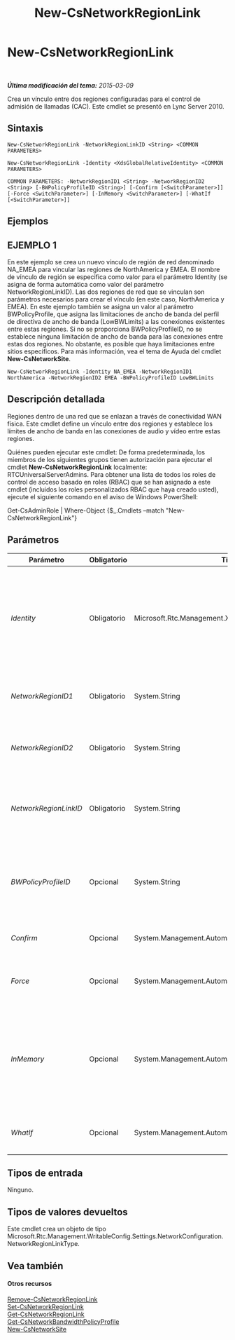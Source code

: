 ﻿---
title: New-CsNetworkRegionLink
TOCTitle: New-CsNetworkRegionLink
ms:assetid: 61a6a7be-8078-4d59-a78a-2f241f6bf800
ms:mtpsurl: https://technet.microsoft.com/es-es/library/Gg398437(v=OCS.15)
ms:contentKeyID: 48275453
ms.date: 01/07/2017
mtps_version: v=OCS.15
ms.translationtype: HT
---

# New-CsNetworkRegionLink

 

_**Última modificación del tema:** 2015-03-09_

Crea un vínculo entre dos regiones configuradas para el control de admisión de llamadas (CAC). Este cmdlet se presentó en Lync Server 2010.

## Sintaxis

    New-CsNetworkRegionLink -NetworkRegionLinkID <String> <COMMON PARAMETERS>

    New-CsNetworkRegionLink -Identity <XdsGlobalRelativeIdentity> <COMMON PARAMETERS>

    COMMON PARAMETERS: -NetworkRegionID1 <String> -NetworkRegionID2 <String> [-BWPolicyProfileID <String>] [-Confirm [<SwitchParameter>]] [-Force <SwitchParameter>] [-InMemory <SwitchParameter>] [-WhatIf [<SwitchParameter>]]

## Ejemplos

## EJEMPLO 1

En este ejemplo se crea un nuevo vínculo de región de red denominado NA\_EMEA para vincular las regiones de NorthAmerica y EMEA. El nombre de vínculo de región se especifica como valor para el parámetro Identity (se asigna de forma automática como valor del parámetro NetworkRegionLinkID). Las dos regiones de red que se vinculan son parámetros necesarios para crear el vínculo (en este caso, NorthAmerica y EMEA). En este ejemplo también se asigna un valor al parámetro BWPolicyProfile, que asigna las limitaciones de ancho de banda del perfil de directiva de ancho de banda (LowBWLimits) a las conexiones existentes entre estas regiones. Si no se proporciona BWPolicyProfileID, no se establece ninguna limitación de ancho de banda para las conexiones entre estas dos regiones. No obstante, es posible que haya limitaciones entre sitios específicos. Para más información, vea el tema de Ayuda del cmdlet **New-CsNetworkSite**.

    New-CsNetworkRegionLink -Identity NA_EMEA -NetworkRegionID1 NorthAmerica -NetworkRegionID2 EMEA -BWPolicyProfileID LowBWLimits

## Descripción detallada

Regiones dentro de una red que se enlazan a través de conectividad WAN física. Este cmdlet define un vínculo entre dos regiones y establece los límites de ancho de banda en las conexiones de audio y vídeo entre estas regiones.

Quiénes pueden ejecutar este cmdlet: De forma predeterminada, los miembros de los siguientes grupos tienen autorización para ejecutar el cmdlet **New-CsNetworkRegionLink** localmente: RTCUniversalServerAdmins. Para obtener una lista de todos los roles de control de acceso basado en roles (RBAC) que se han asignado a este cmdlet (incluidos los roles personalizados RBAC que haya creado usted), ejecute el siguiente comando en el aviso de Windows PowerShell:

Get-CsAdminRole | Where-Object {$\_.Cmdlets –match "New-CsNetworkRegionLink"}

## Parámetros


<table>
<colgroup>
<col style="width: 25%" />
<col style="width: 25%" />
<col style="width: 25%" />
<col style="width: 25%" />
</colgroup>
<thead>
<tr class="header">
<th>Parámetro</th>
<th>Obligatorio</th>
<th>Tipo</th>
<th>Descripción</th>
</tr>
</thead>
<tbody>
<tr class="odd">
<td><p><em>Identity</em></p></td>
<td><p>Obligatorio</p></td>
<td><p>Microsoft.Rtc.Management.Xds.XdsGlobalRelativeIdentity</p></td>
<td><p>Un identificador único para el vínculo de región de red creado recientemente. Los vínculos de región de red se crean solo en el ámbito global; por lo tanto, este identificador no necesita especificar un ámbito. En cambio, contiene una cadena que es un nombre único que identifica ese vínculo.</p></td>
</tr>
<tr class="even">
<td><p><em>NetworkRegionID1</em></p></td>
<td><p>Obligatorio</p></td>
<td><p>System.String</p></td>
<td><p>La Identidad (NetworkRegionID) de la región que se enlaza a la región identificada por el parámetro NetworkRegionID2.</p></td>
</tr>
<tr class="odd">
<td><p><em>NetworkRegionID2</em></p></td>
<td><p>Obligatorio</p></td>
<td><p>System.String</p></td>
<td><p>La Identidad (NetworkRegionID) de la región que se enlaza a la región identificada por el parámetro NetworkRegionID1.</p></td>
</tr>
<tr class="even">
<td><p><em>NetworkRegionLinkID</em></p></td>
<td><p>Obligatorio</p></td>
<td><p>System.String</p></td>
<td><p>El valor es el mismo que el valor Identity. No puede especificar una Identidad y un NetworkRegionLinkID; un valor ingresado para uno se usará para los dos de manera automática.</p></td>
</tr>
<tr class="odd">
<td><p><em>BWPolicyProfileID</em></p></td>
<td><p>Opcional</p></td>
<td><p>System.String</p></td>
<td><p>La Identidad del perfil de la directiva de ancho de banda que define los límites de ancho de banda para este vínculo. Puede recuperar una lista de los perfiles disponibles llamando al cmdlet <strong>Get-CsNetworkBandwidthPolicyProfile</strong>.</p></td>
</tr>
<tr class="even">
<td><p><em>Confirm</em></p></td>
<td><p>Opcional</p></td>
<td><p>System.Management.Automation.SwitchParameter</p></td>
<td><p>Se le pedirá confirmación antes de ejecutar el comando.</p></td>
</tr>
<tr class="odd">
<td><p><em>Force</em></p></td>
<td><p>Opcional</p></td>
<td><p>System.Management.Automation.SwitchParameter</p></td>
<td><p>Suprime las solicitudes de confirmación que, de lo contrario, se mostrarían antes de realizar cambios.</p></td>
</tr>
<tr class="even">
<td><p><em>InMemory</em></p></td>
<td><p>Opcional</p></td>
<td><p>System.Management.Automation.SwitchParameter</p></td>
<td><p>Crea una referencia de objeto sin confirmar realmente el objeto como cambio permanente. Si se asigna la salida de este cmdlet llamado con este parámetro en una variable, puede realizar cambios en las propiedades de la referencia del objeto y después confirmar estos cambios, llamando a este conjunto coincidente de cmdlet, - cmdlet.</p></td>
</tr>
<tr class="odd">
<td><p><em>WhatIf</em></p></td>
<td><p>Opcional</p></td>
<td><p>System.Management.Automation.SwitchParameter</p></td>
<td><p>Describe qué sucedería si se ejecutara el comando sin ejecutarlo realmente.</p></td>
</tr>
</tbody>
</table>


## Tipos de entrada

Ninguno.

## Tipos de valores devueltos

Este cmdlet crea un objeto de tipo Microsoft.Rtc.Management.WritableConfig.Settings.NetworkConfiguration.NetworkRegionLinkType.

## Vea también

#### Otros recursos

[Remove-CsNetworkRegionLink](remove-csnetworkregionlink.md)  
[Set-CsNetworkRegionLink](set-csnetworkregionlink.md)  
[Get-CsNetworkRegionLink](get-csnetworkregionlink.md)  
[Get-CsNetworkBandwidthPolicyProfile](get-csnetworkbandwidthpolicyprofile.md)  
[New-CsNetworkSite](new-csnetworksite.md)


